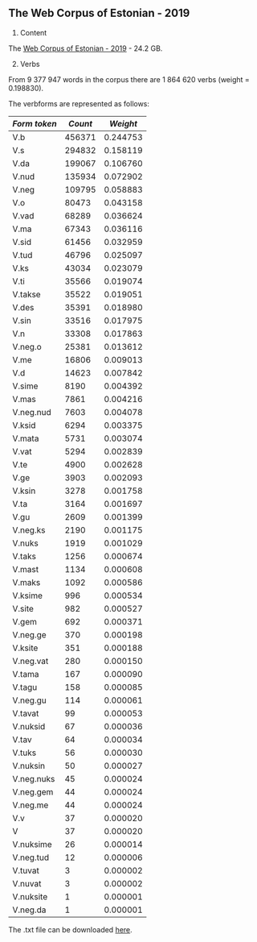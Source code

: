 ## The Web Corpus of Estonian - 2019

1. Content

The [Web Corpus of Estonian - 2019](https://entu.keeleressursid.ee/shared/9942/G3qonxL3kavZ1NGJ79jk7eIamFRkoLZBMkHCc8jVgudimdUDeSZC5XKrn6U0wxhj) - 24.2 GB.

2. Verbs

From 9 377 947 words in the corpus there are 1 864 620 verbs (weight = 0.198830).

The verbforms are represented as follows:

| *Form token* | *Count* | *Weight* |
| --- | --- | --- |
| V.b              | 456371    | 0.244753    |
| V.s              | 294832    | 0.158119    |
| V.da             | 199067    | 0.106760    |
| V.nud            | 135934    | 0.072902    |
| V.neg            | 109795    | 0.058883    |
| V.o              | 80473     | 0.043158    |
| V.vad            | 68289     | 0.036624    |
| V.ma             | 67343     | 0.036116    |
| V.sid            | 61456     | 0.032959    |
| V.tud            | 46796     | 0.025097    |
| V.ks             | 43034     | 0.023079    |
| V.ti             | 35566     | 0.019074    |
| V.takse          | 35522     | 0.019051    |
| V.des            | 35391     | 0.018980    |
| V.sin            | 33516     | 0.017975    |
| V.n              | 33308     | 0.017863    |
| V.neg.o          | 25381     | 0.013612    |
| V.me             | 16806     | 0.009013    |
| V.d              | 14623     | 0.007842    |
| V.sime           | 8190      | 0.004392    |
| V.mas            | 7861      | 0.004216    |
| V.neg.nud        | 7603      | 0.004078    |
| V.ksid           | 6294      | 0.003375    |
| V.mata           | 5731      | 0.003074    |
| V.vat            | 5294      | 0.002839    |
| V.te             | 4900      | 0.002628    |
| V.ge             | 3903      | 0.002093    |
| V.ksin           | 3278      | 0.001758    |
| V.ta             | 3164      | 0.001697    |
| V.gu             | 2609      | 0.001399    |
| V.neg.ks         | 2190      | 0.001175    |
| V.nuks           | 1919      | 0.001029    |
| V.taks           | 1256      | 0.000674    |
| V.mast           | 1134      | 0.000608    |
| V.maks           | 1092      | 0.000586    |
| V.ksime          | 996       | 0.000534    |
| V.site           | 982       | 0.000527    |
| V.gem            | 692       | 0.000371    |
| V.neg.ge         | 370       | 0.000198    |
| V.ksite          | 351       | 0.000188    |
| V.neg.vat        | 280       | 0.000150    |
| V.tama           | 167       | 0.000090    |
| V.tagu           | 158       | 0.000085    |
| V.neg.gu         | 114       | 0.000061    |
| V.tavat          | 99        | 0.000053    |
| V.nuksid         | 67        | 0.000036    |
| V.tav            | 64        | 0.000034    |
| V.tuks           | 56        | 0.000030    |
| V.nuksin         | 50        | 0.000027    |
| V.neg.nuks       | 45        | 0.000024    |
| V.neg.gem        | 44        | 0.000024    |
| V.neg.me         | 44        | 0.000024    |
| V.v              | 37        | 0.000020    |
| V               | 37        | 0.000020    |
| V.nuksime        | 26        | 0.000014    |
| V.neg.tud        | 12        | 0.000006    |
| V.tuvat          | 3         | 0.000002    |
| V.nuvat          | 3         | 0.000002    |
| V.nuksite        | 1         | 0.000001    |
| V.neg.da         | 1         | 0.000001    |

The .txt file can be downloaded [here](https://github.com/ahtokiil/ids_2023/blob/main/verb_tokens_etnc19_balanced_corpus_211123.txt).
